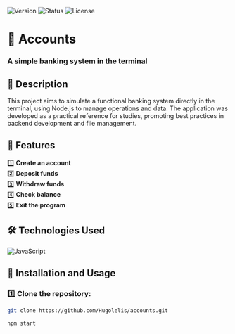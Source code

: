 ![Version](https://img.shields.io/badge/version-v1.0.0-blue.svg) ![Status](https://img.shields.io/badge/status-complete-brightgreen.svg) ![License](https://img.shields.io/badge/license-MIT-green.svg)

# 🏦 Accounts  
### A simple banking system in the terminal  

## 📌 Description  
This project aims to simulate a functional banking system directly in the terminal, using Node.js to manage operations and data. The application was developed as a practical reference for studies, promoting best practices in backend development and file management.  

## 🚀 Features  
1️⃣ **Create an account**  
2️⃣ **Deposit funds**  
3️⃣ **Withdraw funds**  
4️⃣ **Check balance**  
5️⃣ **Exit the program**  

## 🛠️ Technologies Used  
![JavaScript](https://img.shields.io/badge/javascript-%23323330.svg?style=for-the-badge&logo=javascript&logoColor=%23F7DF1E)  

## 📂 Installation and Usage  

### 1️⃣ Clone the repository:  
```bash
git clone https://github.com/Hugolelis/accounts.git

npm start
```
